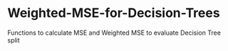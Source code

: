 # Weighted-MSE-for-Decision-Trees
Functions to calculate MSE and Weighted MSE to evaluate Decision Tree split
